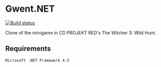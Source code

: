 # Gwent.NET
[![Build status](https://ci.appveyor.com/api/projects/status/4d87mkk30xrcqqqv?svg=true)](https://ci.appveyor.com/project/Atvaark/gwent-net)

Clone of the minigame in CD PROJEKT RED's The Witcher 3: Wild Hunt.   
 
Requirements
--------
```
Microsoft .NET Framework 4.5
```
